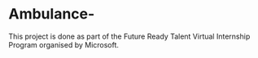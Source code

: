 # Ambulance-
This project is done as part of the Future Ready Talent Virtual Internship Program organised by Microsoft.
